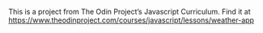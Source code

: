 This is a project from The Odin Project’s Javascript Curriculum. Find it at https://www.theodinproject.com/courses/javascript/lessons/weather-app
